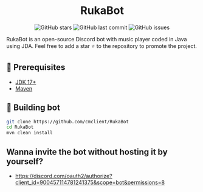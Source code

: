 <h1 align="center">RukaBot</h1>

<p align="center">
  <img alt="GitHub stars" src="https://img.shields.io/github/stars/cmclient/RukaBot?style=flat-square">
  <img alt="GitHub last commit" src="https://img.shields.io/github/last-commit/cmclient/RukaBot?style=flat-square">
  <img alt="GitHub issues" src="https://img.shields.io/github/issues/cmclient/RukaBot?style=flat-square">
</p>

RukaBot is an open-source Discord bot with music player coded in Java using JDA. Feel free to add a star ⭐ to the repository to promote the project.

## 🚧 Prerequisites
- [JDK 17+](https://adoptium.net/?variant=openjdk17&jvmVariant=hotspot)
- [Maven](https://maven.apache.org/download.cgi)

## 📝 Building bot
```sh
git clone https://github.com/cmclient/RukaBot
cd RukaBot
mvn clean install
```

## Wanna invite the bot without hosting it by yourself?
- https://discord.com/oauth2/authorize?client_id=900457114781241375&scope=bot&permissions=8

